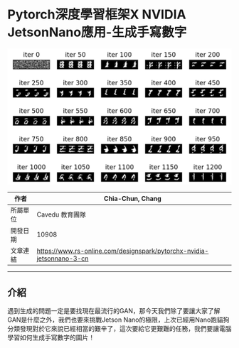 # Pytorch深度學習框架X NVIDIA JetsonNano應用-生成手寫數字

![image](images/1-results.png)

| 作者 | Chia-Chun, Chang |
| ---- | ---|
| 所屬單位  | Cavedu 教育團隊 |
| 開發日期  | 10908 |
| 文章連結  | https://www.rs-online.com/designspark/pytorchx-nvidia-jetsonnano-3-cn |

___

## 介紹
遇到生成的問題一定是要找現在最流行的GAN，那今天我們除了要讓大家了解GAN是什麼之外，我們也要來挑戰Jetson Nano的極限，上次已經用Nano跑貓狗分類發現對於它來說已經相當的艱辛了，這次要給它更艱難的任務，我們要讓電腦學習如何生成手寫數字的圖片！




